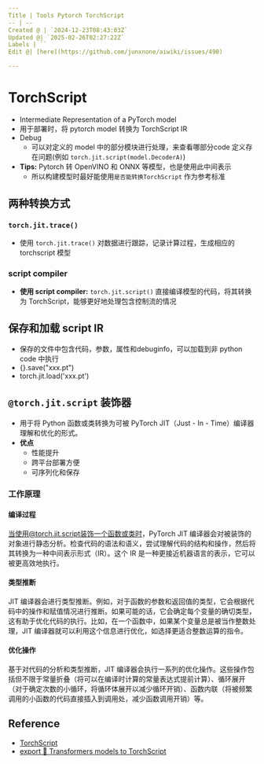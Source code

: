 ```yaml
---
Title | Tools Pytorch TorchScript
-- | --
Created @ | `2024-12-23T08:43:03Z`
Updated @| `2025-02-26T02:27:22Z`
Labels | ``
Edit @| [here](https://github.com/junxnone/aiwiki/issues/490)

---
```

# TorchScript

- Intermediate Representation of a PyTorch model
- 用于部署时，将 pytorch model 转换为 TorchScript IR
- Debug
  - 可以对定义的 model 中的部分模块进行处理，来查看哪部分code 定义存在问题(例如 `torch.jit.script(model.DecoderA)`)
- **Tips:** Pytorch 转 OpenVINO 和 ONNX 等模型，也是使用此中间表示
  - 所以构建模型时最好能使用`是否能转换TorchScript` 作为参考标准

## 两种转换方式

### `torch.jit.trace()`

- 使用 `torch.jit.trace()` 对数据进行跟踪，记录计算过程，生成相应的 torchscript 模型

### script compiler

- **使用 script compiler:** `torch.jit.script()` 直接编译模型的代码，将其转换为 TorchScript，能够更好地处理包含控制流的情况


## 保存和加载  script IR

-  保存的文件中包含代码，参数，属性和debuginfo，可以加载到非 python code 中执行
  - {}.save("xxx.pt")
  - torch.jit.load('xxx.pt')



## `@torch.jit.script` 装饰器
- 用于将 Python 函数或类转换为可被 PyTorch JIT（Just - In - Time）编译器理解和优化的形式。
- **优点**
  - 性能提升
  - 跨平台部署方便
  - 可序列化和保存


### 工作原理

#### 编译过程
当使用@torch.jit.script装饰一个函数或类时，PyTorch JIT 编译器会对被装饰的对象进行静态分析。检查代码的语法和语义，尝试理解代码的结构和操作，然后将其转换为一种中间表示形式（IR）。这个 IR 是一种更接近机器语言的表示，它可以被更高效地执行。

#### 类型推断
JIT 编译器会进行类型推断。例如，对于函数的参数和返回值的类型，它会根据代码中的操作和赋值情况进行推断。如果可能的话，它会确定每个变量的确切类型，这有助于优化代码的执行。比如，在一个函数中，如果某个变量总是被当作整数处理，JIT 编译器就可以利用这个信息进行优化，如选择更适合整数运算的指令。

#### 优化操作
基于对代码的分析和类型推断，JIT 编译器会执行一系列的优化操作。这些操作包括但不限于常量折叠（将可以在编译时计算的常量表达式提前计算）、循环展开（对于确定次数的小循环，将循环体展开以减少循环开销）、函数内联（将被频繁调用的小函数的代码直接插入到调用处，减少函数调用开销）等。


## Reference
- [TorchScript](https://pytorch.org/docs/stable/jit.html)
- [export 🤗 Transformers models to TorchScript](https://huggingface.co/docs/transformers/en/torchscript)

